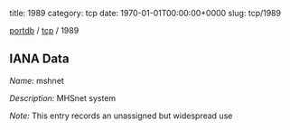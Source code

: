 title: 1989
category: tcp
date: 1970-01-01T00:00:00+0000
slug: tcp/1989

[portdb](/) / [tcp](/category/tcp.html) / 1989


## IANA Data

_Name:_ mshnet

_Description:_ MHSnet system

_Note:_ This entry records an unassigned but widespread use

